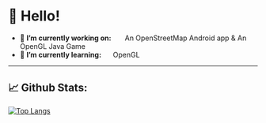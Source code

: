 # 👋 Hello!


- 🔭 **I’m currently working on:** &nbsp;&nbsp;&nbsp;&nbsp;&nbsp;&nbsp;An OpenStreetMap Android app & An OpenGL Java Game
- 🌱 **I’m currently learning:**&nbsp;&nbsp;&nbsp;&nbsp;&nbsp;&nbsp;OpenGL

---
## 📈 Github Stats:
[![Top Langs](https://github-readme-stats.vercel.app/api/top-langs/?username=CodingWithMenno&layout=compact)](https://github.com/anuraghazra/github-readme-stats)
